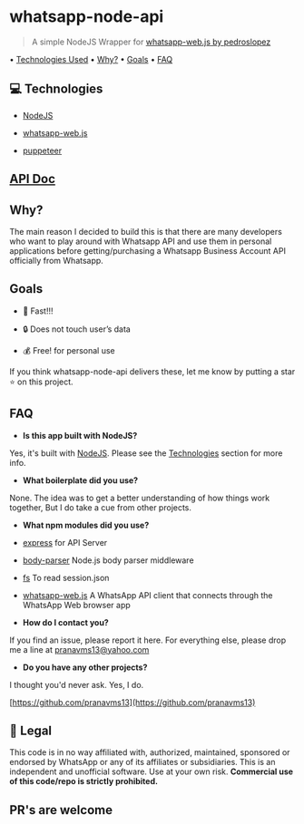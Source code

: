 
# whatsapp-node-api

> A simple NodeJS Wrapper for [whatsapp-web.js by pedroslopez](https://github.com/pedroslopez/whatsapp-web.js)



• [Technologies Used](https://github.com/pranavms13/whatsapp-node-api#technologies) • [Why?](https://github.com/pranavms13/whatsapp-node-api#why) • [Goals](https://github.com/pranavms13/whatsapp-node-api#goals) • [FAQ](https://github.com/pranavms13/whatsapp-node-api#faq)



## [](https://github.com/pranavms13/whatsapp-node-api#technologies)💻 Technologies



-  [NodeJS](https://nodejs.org/en/)

-  [whatsapp-web.js](https://github.com/pedroslopez/whatsapp-web.js)

-  [puppeteer](https://github.com/GoogleChrome/puppeteer)


## [API Doc](https://github.com/pranavms13/whatsapp-node-api/blob/master/APIDOC.MD)


## [](https://github.com/pranavms13/whatsapp-node-api#why)Why?



The main reason I decided to build this is that there are many developers who want to play around with Whatsapp API and use them in personal applications before getting/purchasing a Whatsapp Business Account API officially from Whatsapp.



## [](https://github.com/pranavms13/whatsapp-node-api#goals)Goals



- 🚀 Fast!!!

- 🔒 Does not touch user’s data

- 💰 Free! for personal use



If you think whatsapp-node-api delivers these, let me know by putting a star ⭐ on this project.



## [](https://github.com/pranavms13/whatsapp-node-api#faq)FAQ



-  **Is this app built with NodeJS?**

Yes, it's built with [NodeJS](https://nodejs.org/en/). Please see the [Technologies](https://github.com/pranavms13/whatsapp-node-api#technologies) section for more info.

-  **What boilerplate did you use?**

None. The idea was to get a better understanding of how things work together, But I do take a cue from other projects.

-  **What npm modules did you use?**

-  [express](https://github.com/expressjs/express) for API Server

-  [body-parser](https://github.com/expressjs/body-parser) Node.js body parser middleware

-  [fs](https://www.npmjs.com/package/fs) To read session.json

-  [whatsapp-web.js](https://github.com/pedroslopez/whatsapp-web.js) A WhatsApp API client that connects through the WhatsApp Web browser app



-  **How do I contact you?**

If you find an issue, please report it here. For everything else, please drop me a line at [pranavms13@yahoo.com](mailto:pranavms13@yahoo.com)

-  **Do you have any other projects?**

I thought you'd never ask. Yes, I do.

[https://github.com/pranavms13](https://github.com/pranavms13)



## [](https://github.com/pranavms13/whatsapp-node-api#legal)📃 Legal



This code is in no way affiliated with, authorized, maintained, sponsored or endorsed by WhatsApp or any of its affiliates or subsidiaries. This is an independent and unofficial software. Use at your own risk. **Commercial use of this code/repo is strictly prohibited.**


## PR's are welcome
